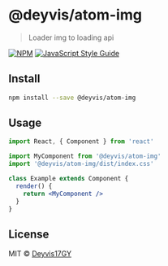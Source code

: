 # @deyvis/atom-img

> Loader img to loading api

[![NPM](https://img.shields.io/npm/v/@deyvis/atom-img.svg)](https://www.npmjs.com/package/@deyvis/atom-img) [![JavaScript Style Guide](https://img.shields.io/badge/code_style-standard-brightgreen.svg)](https://standardjs.com)

## Install

```bash
npm install --save @deyvis/atom-img
```

## Usage

```jsx
import React, { Component } from 'react'

import MyComponent from '@deyvis/atom-img'
import '@deyvis/atom-img/dist/index.css'

class Example extends Component {
  render() {
    return <MyComponent />
  }
}
```

## License

MIT © [Deyvis17GY](https://github.com/Deyvis17GY)
